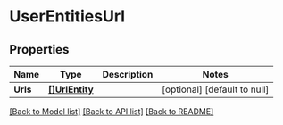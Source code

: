 # UserEntitiesUrl

## Properties
Name | Type | Description | Notes
------------ | ------------- | ------------- | -------------
**Urls** | [**[]UrlEntity**](UrlEntity.md) |  | [optional] [default to null]

[[Back to Model list]](../README.md#documentation-for-models) [[Back to API list]](../README.md#documentation-for-api-endpoints) [[Back to README]](../README.md)

